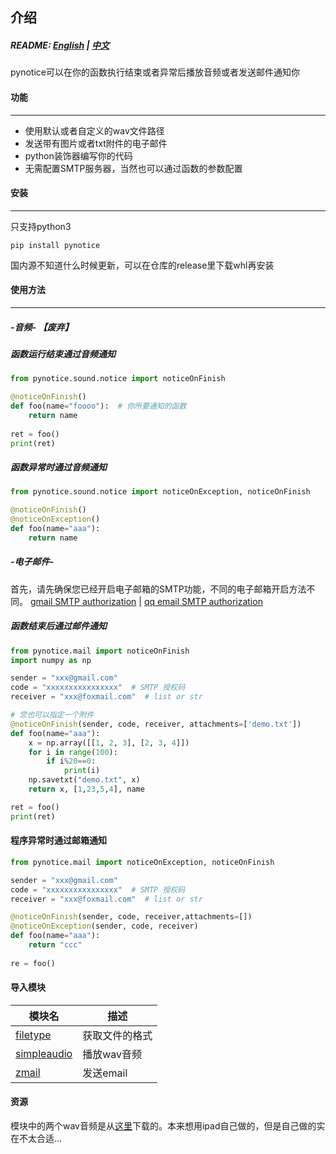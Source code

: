 ## 介绍
##### README:  [English](https://github.com/shaoeric/pynotice/blob/master/README.md) | [中文](https://github.com/shaoeric/pynotice/blob/master/README-cn.md)

pynotice可以在你的函数执行结束或者异常后播放音频或者发送邮件通知你
#### 功能
___
- 使用默认或者自定义的wav文件路径
- 发送带有图片或者txt附件的电子邮件
- python装饰器编写你的代码
- 无需配置SMTP服务器，当然也可以通过函数的参数配置

#### 安装
___
只支持python3 
```
pip install pynotice
```
国内源不知道什么时候更新，可以在仓库的release里下载whl再安装
#### 使用方法
___
##### -音频- 【废弃】
##### 函数运行结束通过音频通知
```python
from pynotice.sound.notice import noticeOnFinish

@noticeOnFinish()
def foo(name="foooo"):  # 你所要通知的函数
    return name
   
ret = foo()
print(ret)
```
##### 函数异常时通过音频通知
```python
from pynotice.sound.notice import noticeOnException, noticeOnFinish

@noticeOnFinish()
@noticeOnException()
def foo(name="aaa"):
    return name
```

##### -电子邮件-

首先，请先确保您已经开启电子邮箱的SMTP功能，不同的电子邮箱开启方法不同。 [gmail SMTP authorization](https://www.digitalocean.com/community/tutorials/how-to-use-google-s-smtp-server) | [qq email SMTP authorization](https://jingyan.baidu.com/article/6079ad0eb14aaa28fe86db5a.html)

##### 函数结束后通过邮件通知
```python
from pynotice.mail import noticeOnFinish
import numpy as np

sender = "xxx@gmail.com"
code = "xxxxxxxxxxxxxxxx"  # SMTP 授权码 
receiver = "xxx@foxmail.com"  # list or str

# 您也可以指定一个附件
@noticeOnFinish(sender, code, receiver, attachments=['demo.txt']) 
def foo(name="aaa"):
    x = np.array([[1, 2, 3], [2, 3, 4]])
    for i in range(100):
        if i%20==0:
            print(i)
    np.savetxt("demo.txt", x)
    return x, [1,23,5,4], name

ret = foo()
print(ret)
```

#### 程序异常时通过邮箱通知
```python
from pynotice.mail import noticeOnException, noticeOnFinish

sender = "xxx@gmail.com"
code = "xxxxxxxxxxxxxxxx"  # SMTP 授权码 
receiver = "xxx@foxmail.com"  # list or str

@noticeOnFinish(sender, code, receiver,attachments=[])
@noticeOnException(sender, code, receiver)
def foo(name="aaa"):
    return "ccc"
   
re = foo()
```

#### 导入模块
| 模块名 | 描述 |
| -----  | ----------- |
| [filetype](https://pypi.org/project/filetype/) | 获取文件的格式 |
| [simpleaudio](https://pypi.org/project/simpleaudio/1.0.2/) | 播放wav音频 | 
| [zmail](https://pypi.org/project/zmail/) | 发送email |

#### 资源
模块中的两个wav音频是从[这里](http://www.aigei.com/sound/class/)下载的。本来想用ipad自己做的，但是自己做的实在不太合适...
